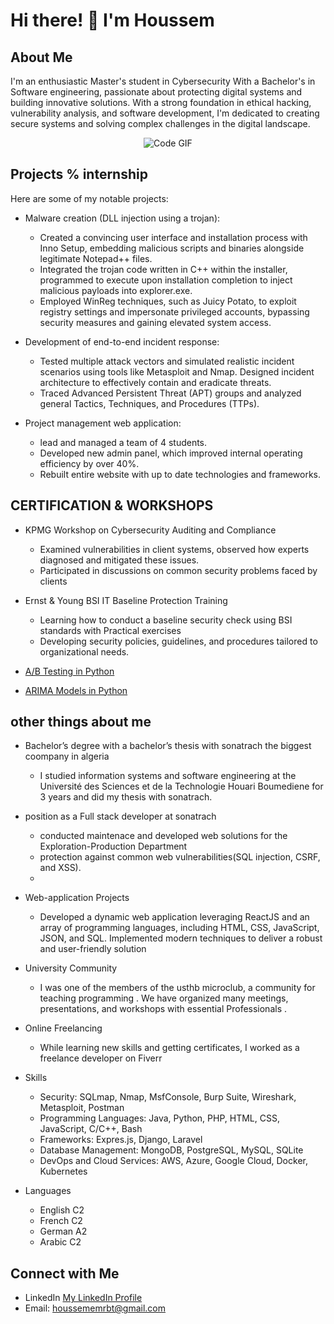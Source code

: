 # Hi there! 👋 I'm Houssem

## About Me
I'm an enthusiastic Master's student in Cybersecurity With a Bachelor's in Software engineering, passionate about protecting digital systems and building innovative solutions. With a strong foundation in  ethical hacking, vulnerability analysis, and software development, I'm dedicated to creating secure systems and solving complex challenges in the digital landscape.

<p align="center">
  <img src="https://raw.githubusercontent.com/abhisheknaiidu/abhisheknaiidu/master/code.gif" alt="Code GIF">
</p>


## Projects % internship
Here are some of my notable projects:

- Malware creation (DLL injection using a trojan):
    - Created a convincing user interface and installation process with Inno Setup, embedding malicious scripts and binaries alongside legitimate Notepad++ files.
    - Integrated the trojan code written in C++ within the installer, programmed to execute upon installation completion to inject malicious payloads into explorer.exe.
    - Employed WinReg techniques, such as Juicy Potato, to exploit registry settings and impersonate privileged accounts, bypassing security measures and gaining elevated system access.
      
- Development of end-to-end incident response:
    - Tested multiple attack vectors and simulated realistic incident scenarios using tools like Metasploit and Nmap. Designed incident architecture to effectively contain and eradicate threats.
    - Traced Advanced Persistent Threat (APT) groups and analyzed general Tactics, Techniques, and Procedures (TTPs).
  
- Project management web application:
    - lead and managed a team of 4 students.
    - Developed new admin panel, which improved internal operating efficiency by over 40%.
    - Rebuilt entire website with up to date technologies and frameworks.

## CERTIFICATION & WORKSHOPS

- KPMG Workshop on Cybersecurity Auditing and Compliance
    - Examined vulnerabilities in client systems, observed how experts diagnosed and mitigated these issues.
    - Participated in discussions on common security problems faced by clients

- Ernst & Young BSI IT Baseline Protection Training							        
    - Learning how to conduct a baseline security check using BSI standards with Practical exercises 
    - Developing security policies, guidelines, and procedures tailored to organizational needs.
    
- [A/B Testing in Python](https://www.datacamp.com/statement-of-accomplishment/course/aa0c4d427ae13059c2486a7ee6e9380170a4a8d9?raw=1)
- [ARIMA Models in Python](https://www.datacamp.com/statement-of-accomplishment/course/f242899e5ecae71fdcb921407b33607e530ebe73?raw=1)
  

## other things about me

- Bachelor’s  degree with a bachelor’s thesis with sonatrach the biggest coompany in algeria
    - I studied information systems and software engineering at the Université des Sciences et de la Technologie Houari Boumediene  for 3 years and did my thesis with sonatrach.
      
- position as a Full stack developer at sonatrach
    - conducted maintenace and developed web solutions for the Exploration-Production Department
    -  protection against common web vulnerabilities(SQL injection, CSRF, and XSS).
    - 
- Web-application Projects
    - Developed a dynamic web application leveraging ReactJS and an array of programming languages, including HTML, CSS, JavaScript, JSON, and SQL. Implemented modern techniques to deliver a robust and user-friendly solution 

- University Community
    - I was one of the members of the usthb microclub, a community for teaching programming . We have organized many meetings, presentations, and workshops with essential Professionals .

- Online Freelancing
    - While learning new skills and getting certificates, I worked as a freelance developer on Fiverr
      
- Skills
  - Security: SQLmap, Nmap, MsfConsole, Burp Suite, Wireshark, Metasploit, Postman
  - Programming Languages: Java, Python, PHP, HTML, CSS, JavaScript, C/C++, Bash
  - Frameworks: Expres.js, Django, Laravel
  - Database Management: MongoDB, PostgreSQL, MySQL, SQLite
  - DevOps and Cloud Services: AWS, Azure, Google Cloud, Docker, Kubernetes

- Languages 
    - English C2
    - French C2
    - German A2
    - Arabic C2
  

## Connect with Me

- LinkedIn [My LinkedIn Profile](https://www.linkedin.com/in/houssem-merabatte/)
- Email: houssememrbt@gmail.com
  


